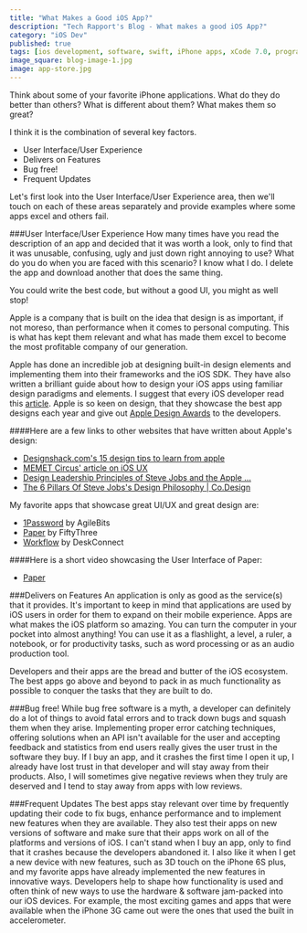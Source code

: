 ```yaml
---
title: "What Makes a Good iOS App?"
description: "Tech Rapport's Blog - What makes a good iOS App?"
category: "iOS Dev"
published: true
tags: [ios development, software, swift, iPhone apps, xCode 7.0, programming]
image_square: blog-image-1.jpg
image: app-store.jpg
---
```


Think about some of your favorite iPhone applications.  What do they do better than others?  What is different about them?  What makes them so great?

I think it is the combination of several key factors.

* User Interface/User Experience
* Delivers on Features
* Bug free!
* Frequent Updates

Let's first look into the User Interface/User Experience area, then we'll touch on each of these areas separately and provide examples where some apps excel and others fail.

###User Interface/User Experience
How many times have you read the description of an app and decided that it was worth a look, only to find that it was unusable, confusing, ugly and just down right annoying to use?  What do you do when you are faced with this scenario?  I know what I do.  I delete the app and download another that does the same thing.

You could write the best code, but without a good UI, you might as well stop!

Apple is a company that is built on the idea that design is as important, if not moreso, than performance when it comes to personal computing.  This is what has kept them relevant and what has made them excel to become the most profitable company of our generation.

Apple has done an incredible job at designing built-in design elements and implementing them into their frameworks and the iOS SDK.  They have also written a brilliant guide about how to design your iOS apps using familiar design paradigms and elements.  I suggest that every iOS developer read this [article](https://developer.apple.com/design/).  Apple is so keen on design, that they showcase the best app designs each year and give out [Apple Design Awards](https://en.wikipedia.org/wiki/Apple_Design_Awards) to the developers.

####Here are a few links to other websites that have written about Apple's design:

* [Designshack.com's 15 design tips to learn from apple](http://designshack.net/articles/inspiration/15-design-tips-to-learn-from-apple)
* [MEMET Circus' article on iOS UX](http://memetcircus.com/?p=87)
* [Design Leadership Principles of Steve Jobs and the Apple ...](http://www.girvin.com/blog/?p=5202)
* [The 6 Pillars Of Steve Jobs's Design Philosophy | Co.Design](http://www.fastcodesign.com/1665375/the-6-pillars-of-steve-jobss-design-philosophy)

My favorite apps that showcase great UI/UX and great design are:

* [1Password](https://agilebits.com/onepassword) by AgileBits
* [Paper](http://www.fiftythree.com/paper) by FiftyThree
* [Workflow](https://my.workflow.is/) by DeskConnect

####Here is a short video showcasing the User Interface of Paper:
* [Paper](https://fiftythree.github.io/assets.fiftythree.com/videos/paper/paper-web-1080.mp4)
    
###Delivers on Features
An application is only as good as the service(s) that it provides. It's important to keep in mind that applications are used by iOS users in order for them to expand on their mobile experience. Apps are what makes the iOS platform so amazing.  You can turn the computer in your pocket into almost anything!  You can use it as a flashlight, a level, a ruler, a notebook, or for productivity tasks, such as word processing or as an audio production tool. 

Developers and their apps are the bread and butter of the iOS ecosystem.  The best apps go above and beyond to pack in as much functionality as possible to conquer the tasks that they are built to do. 

###Bug free!
While bug free software is a myth, a developer can definitely do a lot of things to avoid fatal errors and to track down bugs and squash them when they arise.  Implementing proper error catching techniques, offering solutions when an API isn't available for the user and accepting feedback and statistics from end users really gives the user trust in the software they buy.  If I buy an app, and it crashes the first time I open it up, I already have lost trust in that developer and will stay away from their products.  Also, I will sometimes give negative reviews when they truly are deserved and I tend to stay away from apps with low reviews.


###Frequent Updates
The best apps stay relevant over time by frequently updating their code to fix bugs, enhance performance and to implement new features when they are available.  They also test their apps on new versions of software and make sure that their apps work on all of the platforms and versions of iOS.  I can't stand when I buy an app, only to find that it crashes because the developers abandoned it.  I also like it when I get a new device with new features, such as 3D touch on the iPhone 6S plus, and my favorite apps have already implemented the new features in innovative ways.  Developers help to shape how functionality is used and often think of new ways to use the hardware & software jam-packed into our iOS devices.  For example, the most exciting games and apps that were available when the iPhone 3G came out were the ones that used the built in accelerometer.